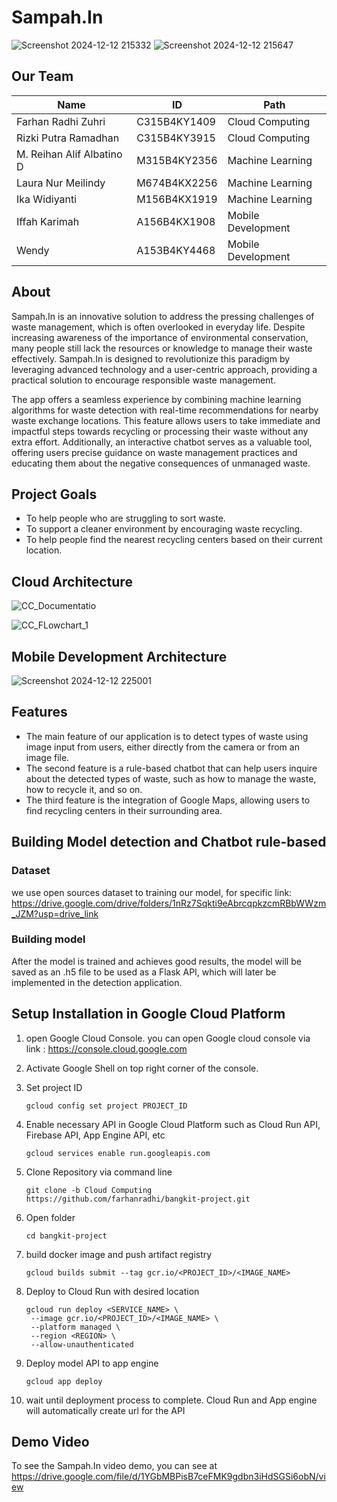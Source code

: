 # Sampah.In 
![Screenshot 2024-12-12 215332](https://github.com/user-attachments/assets/c8487538-40b3-4e00-8414-d3b7ab963561)
![Screenshot 2024-12-12 215647](https://github.com/user-attachments/assets/1790b54a-ee20-4f5e-984b-b9add3d106de)

## Our Team
|Name                        |ID            |Path               |
|----------------------------|------------- |-----------------  |
|Farhan Radhi Zuhri          |C315B4KY1409  |Cloud Computing    |
|Rizki Putra Ramadhan        |C315B4KY3915  |Cloud Computing    |
|M. Reihan Alif Albatino D   |M315B4KY2356  |Machine Learning   |
|Laura Nur Meilindy          |M674B4KX2256  |Machine Learning   |
|Ika Widiyanti               |M156B4KX1919  |Machine Learning   |
|Iffah Karimah               |A156B4KX1908  |Mobile Development |
|Wendy                       |A153B4KY4468  |Mobile Development |

## About
Sampah.In is an innovative solution to address the pressing challenges of waste management, which is often overlooked in everyday life. Despite increasing awareness of the importance of environmental conservation, many people still lack the resources or knowledge to manage their waste effectively. Sampah.In is designed to revolutionize this paradigm by leveraging advanced technology and a user-centric approach, providing a practical solution to encourage responsible waste management.

The app offers a seamless experience by combining machine learning algorithms for waste detection with real-time recommendations for nearby waste exchange locations. This feature allows users to take immediate and impactful steps towards recycling or processing their waste without any extra effort. Additionally, an interactive chatbot serves as a valuable tool, offering users precise guidance on waste management practices and educating them about the negative consequences of unmanaged waste.

## Project Goals
* To help people who are struggling to sort waste.
* To support a cleaner environment by encouraging waste recycling.
* To help people find the nearest recycling centers based on their current location.

## Cloud Architecture
![CC_Documentatio](https://github.com/user-attachments/assets/296177d0-9b72-47a6-9ee8-8bedd1bc8847)

![CC_FLowchart_1](https://github.com/user-attachments/assets/d4e0e124-80a3-461f-a6ed-d6b6473581e8)


## Mobile Development Architecture
![Screenshot 2024-12-12 225001](https://github.com/user-attachments/assets/50697523-a1f9-4220-8d5d-c5c2fd2e7726)


## Features
* The main feature of our application is to detect types of waste using image input from users, either directly from the camera or from an image file.
* The second feature is a rule-based chatbot that can help users inquire about the detected types of waste, such as how to manage the waste, how to recycle it, and so on.
* The third feature is the integration of Google Maps, allowing users to find recycling centers in their surrounding area.

## Building Model detection and Chatbot rule-based

### Dataset
we use open sources dataset to training our model, for specific link:
https://drive.google.com/drive/folders/1nRz7Sqkti9eAbrcqpkzcmRBbWWzm_JZM?usp=drive_link 

### Building model
After the model is trained and achieves good results, the model will be saved as an .h5 file to be used as a Flask API, which will later be implemented in the detection application.

## Setup Installation in Google Cloud Platform

1. open Google Cloud Console. you can open Google cloud console via link : https://console.cloud.google.com
2. Activate Google Shell on top right corner of the console.
3. Set project ID
   ```
   gcloud config set project PROJECT_ID
   ```

4. Enable necessary API in Google Cloud Platform such as Cloud Run API, Firebase API, App Engine API, etc
   ```
   gcloud services enable run.googleapis.com
   ```

5. Clone Repository via command line
   ```
   git clone -b Cloud Computing https://github.com/farhanradhi/bangkit-project.git
   ```

6. Open folder
   ```
   cd bangkit-project
   ```
   
7. build docker image and push artifact registry 
   ```
   gcloud builds submit --tag gcr.io/<PROJECT_ID>/<IMAGE_NAME>
   ```

8. Deploy to Cloud Run with desired location
   ```
   gcloud run deploy <SERVICE_NAME> \
    --image gcr.io/<PROJECT_ID>/<IMAGE_NAME> \
    --platform managed \
    --region <REGION> \
    --allow-unauthenticated
   ```

9. Deploy model API to app engine
    ```
    gcloud app deploy
    ```

10. wait until deployment process to complete. Cloud Run and App engine will automatically create url for the API

## Demo Video
To see the Sampah.In video demo, you can see at https://drive.google.com/file/d/1YGbMBPisB7ceFMK9gdbn3iHdSGSi6obN/view
